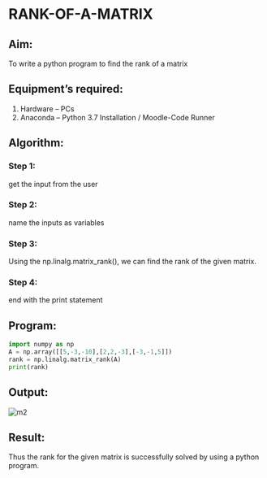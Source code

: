 # RANK-OF-A-MATRIX
## Aim:
To write a python program to find the rank of a matrix
## Equipment’s required:
1. 	Hardware – PCs
2. 	Anaconda – Python 3.7 Installation / Moodle-Code Runner
## Algorithm:
### Step 1: 
get the input from the user
### Step 2: 
name the inputs as variables
### Step 3: 
Using the np.linalg.matrix_rank(), we can find the rank of the given matrix.
### Step 4: 
end with the print statement
## Program:
``` python
import numpy as np
A = np.array([[5,-3,-10],[2,2,-3],[-3,-1,5]])
rank = np.linalg.matrix_rank(A)
print(rank)
```

## Output:
![m2](https://user-images.githubusercontent.com/121608770/213077498-9d6eb81e-7122-440b-9a6b-9a986d56b491.png)

## Result:
Thus the rank for the given matrix is successfully solved by  using a python program.


